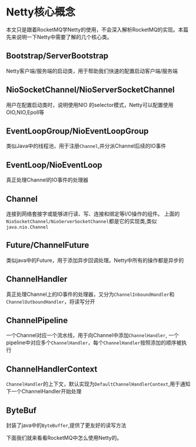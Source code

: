 ﻿
# Netty核心概念
本文只是跟着RocketMQ学Netty的使用，不会深入解析RocketMQ的实现。本篇先来说明一下Netty中需要了解的几个核心类。

## Bootstrap/ServerBootstrap
Netty客户端/服务端的启动类，用于帮助我们快速的配置启动客户端/服务端

## NioSocketChannel/NioServerSocketChannel
用户在配置启动类时，说明使用NIO 的selector模式，Netty可以配置使用OIO,NIO,Epoll等

## EventLoopGroup/NioEventLoopGroup
类似Java中的线程池，用于注册`Channel`,并分派Channel后续的IO事件

## EventLoop/NioEventLoop
真正处理Channel的IO事件的处理器

## Channel
连接到网络套接字或能够进行读、写、连接和绑定等I/O操作的组件。
上面的`NioSocketChannel/NioServerSocketChannel`都是它的实现类,类似`java.nio.Channel`

## Future/ChannelFuture
类似java中的Future，用于添加异步回调处理。Netty中所有的操作都是异步的

## ChannelHandler
真正处理Channel上的IO事件的处理器，又分为`ChannelInboundHandler`和`ChannelOutboundHandler`，将读写分开

## ChannelPipeline
一个Channel对应一个流水线，用于向Channel中添加`ChannelHandler`,
一个pipeline中对应多个`ChannelHandler`，每个`ChannelHandler`按照添加的顺序被执行

## ChannelHandlerContext
`ChannelHandler`的上下文，默认实现为`DefaultChannelHandlerContext`,用于通知下一个ChannelHandler开始处理

## ByteBuf
封装了java中的`ByteBuffer`,提供了更友好的读写方法

下面我们就来看看RocketMQ中怎么使用Netty的。
